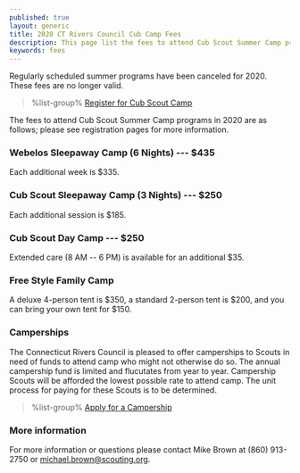 ```yaml
---
published: true
layout: generic
title: 2020 CT Rivers Council Cub Camp Fees
description: This page list the fees to attend Cub Scout Summer Camp programs in 2020 at Connecticut Rivers Council Scout Camps.
keywords: fees
---
```


<div class="alert alert-info">
Regularly scheduled summer programs have been canceled for 2020. These fees are no longer valid.
</div>

> %list-group%
> <a href="{{ site.url }}/cub-scouts/register/" class="list-group-item">Register for Cub Scout Camp</a>

The fees to attend Cub Scout Summer Camp programs in 2020 are as follows; please
see registration pages for more information.

### Webelos Sleepaway Camp (6 Nights) --- $435

Each additional week is $335.

### Cub Scout Sleepaway Camp (3 Nights) --- $250

Each additional session is $185.

### Cub Scout Day Camp --- $250

Extended care (8 AM -- 6 PM) is available for an additional $35.

### Free Style Family Camp

A deluxe 4-person tent is $350, a standard 2-person tent is $200, and you can
bring your own tent for $150.

### Camperships

The Connecticut Rivers Council is pleased to offer camperships to Scouts in need of funds to attend camp who might not otherwise do so.  The annual campership fund is limited and flucutates from year to year. Campership Scouts will be afforded the lowest possible rate to attend camp. The unit process for paying for these Scouts is to be determined.

> %list-group%
> <a href="{{ site.url }}/scouts-bsa/fees/camperships/" class="list-group-item">Apply for a Campership</a>

### More information

For more information or questions please contact Mike Brown at (860) 913-2750 or [michael.brown@scouting.org](mailto:michael.brown@scouting.org).

